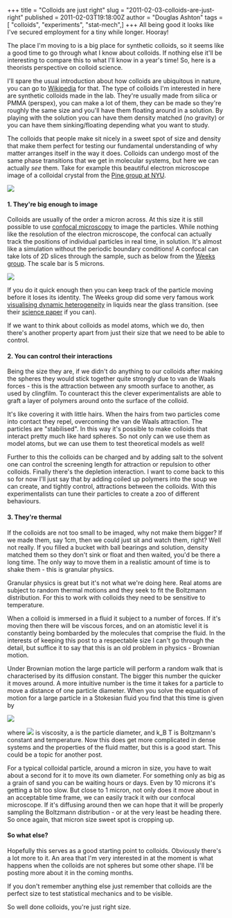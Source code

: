 +++
title = "Colloids are just right"
slug = "2011-02-03-colloids-are-just-right"
published = 2011-02-03T19:18:00Z
author = "Douglas Ashton"
tags = [ "colloids", "experiments", "stat-mech",]
+++
All being good it looks like I've secured employment for a tiny while
longer. Hooray!  
  
The place I'm moving to is a big place for synthetic colloids, so it
seems like a good time to go through what I know about colloids. If
nothing else it'll be interesting to compare this to what I'll know in a
year's time! So, here is a theorists perspective on colloid science.  
  
I'll spare the usual introduction about how colloids are ubiquitous in
nature, you can go to [Wikipedia](http://en.wikipedia.org/wiki/Colloid)
for that. The type of colloids I'm interested in here are synthetic
colloids made in the lab. They're usually made from silica or PMMA
(perspex), you can make a lot of them, they can be made so they're
roughly the same size and you'll have them floating around in a
solution. By playing with the solution you can have them density matched
(no gravity) or you can have them sinking/floating depending what you
want to study.  
  
The colloids that people make sit nicely in a sweet spot of size and
density that make them perfect for testing our fundamental understanding
of why matter arranges itself in the way it does. Colloids can undergo
most of the same phase transitions that we get in molecular systems, but
here we can actually *see* them. Take for example this beautiful
electron microscope image of a colloidal crystal from the [Pine group at
NYU](http://www.physics.nyu.edu/pine/Pine___Res___Clusters.html).  
  

[![](/images/thumbnails/2011-02-03-colloids-are-just-right-Pine_Crystal.jpg)](/images/2011-02-03-colloids-are-just-right-Pine_Crystal.jpg)

  
  

#### 1. They're big enough to image

Colloids are usually of the order a micron across. At this size it is
still possible to use [confocal
microscopy](http://en.wikipedia.org/wiki/Confocal_microscopy) to image
the particles. While nothing like the resolution of the electron
microscope, the confocal can actually track the positions of individual
particles in real time, in solution. It's almost like a simulation
without the periodic boundary conditions! A confocal can take lots of 2D
slices through the sample, such as below from the [Weeks
group](http://www.physics.emory.edu/%7Eweeks/). The scale bar is 5
microns.  
  

[![](/images/thumbnails/2011-02-03-colloids-are-just-right-weekscrystal01.gif)](/images/2011-02-03-colloids-are-just-right-weekscrystal01.gif)

  
If you do it quick enough then you can keep track of the particle moving
before it loses its identity. The Weeks group did some very famous work
[visualising dynamic
heterogeneity](http://www.physics.emory.edu/%7Eweeks/lab/bumpy.html) in
liquids near the glass transition. (see their [science
paper](http://dx.doi.org/10.1126/science.287.5453.627) if you can).  
  
If we want to think about colloids as model atoms, which we do, then
there's another property apart from just their size that we need to be
able to control.  
  

#### 2. You can control their interactions

Being the size they are, if we didn't do anything to our colloids after
making the spheres they would stick together quite strongly due to van
de Waals forces - this is the attraction between any smooth surface to
another, as used by clingfilm. To counteract this the clever
experimentalists are able to graft a layer of polymers around onto the
surface of the colloid.  
  
It's like covering it with little hairs. When the hairs from two
particles come into contact they repel, overcoming the van de Waals
attraction. The particles are "stabilised". In this way it's possible to
make colloids that interact pretty much like hard spheres. So not only
can we use them as model atoms, but we can use them to test theoretical
models as well!  
  
Further to this the colloids can be charged and by adding salt to the
solvent one can control the screening length for attraction or repulsion
to other colloids. Finally there's the depletion interaction. I want to
come back to this so for now I'll just say that by adding coiled up
polymers into the soup we can create, and tightly control, attractions
between the colloids. With this experimentalists can tune their
particles to create a zoo of different behaviours.  
  

#### 3. They're thermal

If the colloids are not too small to be imaged, why not make them
bigger? If we made them, say 1cm, then we could just sit and watch them,
right? Well not really. If you filled a bucket with ball bearings and
solution, density matched them so they don't sink or float and then
waited, you'd be there a long time. The only way to move them in a
realistic amount of time is to shake them - this is granular physics.  
  
Granular physics is great but it's not what we're doing here. Real atoms
are subject to random thermal motions and they seek to fit the Boltzmann
distribution. For this to work with colloids they need to be sensitive
to temperature.  
  
When a colloid is immersed in a fluid it subject to a number of forces.
If it's moving then there will be viscous forces, and on an atomistic
level it is constantly being bombarded by the molecules that comprise
the fluid. In the interests of keeping this post to a respectable size I
can't go through the detail, but suffice it to say that this is an old
problem in physics - Brownian motion.  
  
Under Brownian motion the large particle will perform a random walk that
is characterised by its diffusion constant. The bigger this number the
quicker it moves around. A more intuitive number is the time it takes
for a particle to move a distance of one particle diameter. When you
solve the equation of motion for a large particle in a Stokesian fluid
you find that this time is given by  

[![](/images/thumbnails/2011-02-03-colloids-are-just-right-tau-stokes.png)](/images/2011-02-03-colloids-are-just-right-tau-stokes.png)

  
where ![](/images/2011-02-03-colloids-are-just-right-eta.png) is
viscosity, a is the particle diameter, and k\_B T is Boltzmann's
constant and temperature. Now this does get more complicated in dense
systems and the properties of the fluid matter, but this is a good
start. This could be a topic for another post.  
  
For a typical colloidal particle, around a micron in size, you have to
wait about a second for it to move its own diameter. For something only
as big as a grain of sand you can be waiting hours or days. Even by 10
microns it's getting a bit too slow. But close to 1 micron, not only
does it move about in an acceptable time frame, we can easily track it
with our confocal microscope. If it's diffusing around then we can hope
that it will be properly sampling the Boltzmann distribution - or at the
very least be heading there. So once again, that micron size sweet spot
is cropping up.  
  

#### So what else?

Hopefully this serves as a good starting point to colloids. Obviously
there's a lot more to it. An area that I'm very interested in at the
moment is what happens when the colloids are not spheres but some other
shape. I'll be posting more about it in the coming months.  
  
If you don't remember anything else just remember that colloids are the
perfect size to test statistical mechanics and to be visible.  
  
So well done colloids, you're just right size.
